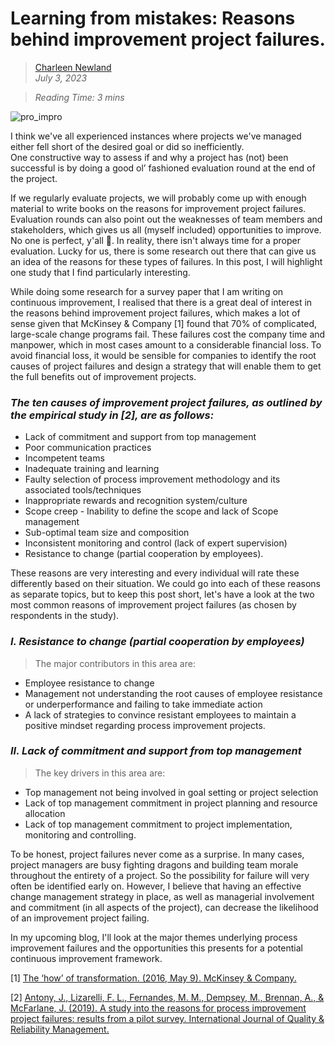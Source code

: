 # Learning from mistakes: Reasons behind improvement project failures.

>[Charleen Newland](http://newlandcharleen.com/)<br/>
>*July 3, 2023*<br/>

>*Reading Time: 3 mins*

![pro_impro](https://github.com/charleennewland/blog/assets/138404574/40746539-68b5-4d05-9335-95e94ec31a8d)


I think we've all experienced instances where projects we've managed either fell short of the desired goal or did so inefficiently.<br/> 
One constructive way to assess if and why a project has (not) been successful is by doing a good ol’ fashioned evaluation round at the end of the project. 

If we regularly evaluate projects, we will probably come up with enough material to write books on the reasons for improvement project failures. Evaluation rounds can also point out the weaknesses of team members and stakeholders, which gives us all (myself included) opportunities to improve. No one is perfect, y'all 🙂. In reality, there isn't always time for a proper evaluation. Lucky for us, there is some research out there that can give us an idea of the reasons for these types of failures. In this post, I will highlight one study that I find particularly interesting. 

While doing some research for a survey paper that I am writing on continuous improvement, I realised that there is a great deal of interest in the reasons behind improvement project failures, which makes a lot of sense given that McKinsey & Company [1] found that 70% of complicated, large-scale change programs fail. These failures cost the company time and manpower, which in most cases amount to a considerable financial loss. To avoid financial loss, it would be sensible for companies to identify the root causes of project failures and design a strategy that will enable them to get the full benefits out of improvement projects.
	 	 		
### *The ten causes of improvement project failures, as outlined by the empirical study in [2], are as follows:*

- Lack of commitment and support from top management 
- Poor communication practices 
- Incompetent teams
- Inadequate training and learning 
- Faulty selection of process improvement methodology and its associated tools/techniques
- Inappropriate rewards and recognition system/culture 
- Scope creep - Inability to define the scope and lack of Scope management
- Sub-optimal team size and composition
- Inconsistent monitoring and control (lack of expert supervision)
- Resistance to change (partial cooperation by employees).

These reasons are very interesting and every individual will rate these differently based on their situation. We could go into each of these reasons as separate topics, but to keep this post short, let's have a look at the two most common reasons of improvement project failures (as chosen by respondents in the study).
					
### *I. Resistance to change (partial cooperation by employees)*

>The major contributors in this area are:
- Employee resistance to change
- Management not understanding the root causes of employee resistance or underperformance and failing to take immediate action
- A lack of strategies‌ to convince resistant employees to maintain a positive mindset regarding process improvement projects. 

			
### *II. Lack of commitment and support from top management* 
>The key drivers in this area are:
		 	 	 		
- Top management not being involved in goal setting or project selection
- Lack of top management commitment in project planning and resource allocation
- Lack of top management commitment to project implementation, monitoring and controlling.	

To be honest, project failures never come as a surprise. In many cases, project managers are busy fighting dragons and building team morale throughout the entirety of a project. So the possibility for failure will very often be identified early on. However, I believe that having an effective change management strategy in place, as well as managerial involvement and commitment (in all aspects of the project), can decrease the likelihood of an improvement project failing. 

In my upcoming blog, I'll look at the major themes underlying process improvement failures and the opportunities this presents for a potential continuous improvement framework.

[1] [The ‘how’ of transformation. (2016, May 9). McKinsey & Company.](https://www.mckinsey.com/industries/retail/our-insights/the-how-of-transformation)

[2] [Antony, J., Lizarelli, F. L., Fernandes, M. M., Dempsey, M., Brennan, A., & McFarlane, J. (2019). A study into the reasons for process improvement project failures: results from a pilot survey. International Journal of Quality & Reliability Management.](https://pureportal.strath.ac.uk/en/publications/a-study-into-the-reasons-for-process-improvement-project-failures)
